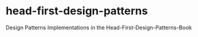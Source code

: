 # head-first-design-patterns
Design Patterns Implementations in the Head-First-Design-Patterns-Book
